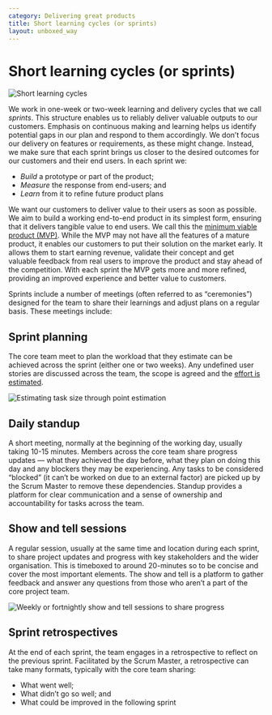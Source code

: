 ```yaml
---
category: Delivering great products
title: Short learning cycles (or sprints)
layout: unboxed_way
---
```


# Short learning cycles (or sprints)

![Short learning cycles](/the-unboxed-way/images/learning-cycle.jpg)

We work in one-week or two-week learning and delivery cycles that we call _sprints_.
This structure enables us to reliably deliver valuable outputs to our customers.
Emphasis on continuous making and learning helps us identify potential gaps in our plan and respond
to them accordingly. We don’t focus our delivery on features or requirements, as these might change.
Instead, we make sure that each sprint brings us closer to the desired outcomes for our
customers and their end users. In each sprint we:
* _Build_ a prototype or part of the product;
* _Measure_ the response from end-users; and
* _Learn_ from it to refine future product plans

We want our customers to deliver value to their users as soon as possible. We aim to build a working
end-to-end product in its simplest form, ensuring that it delivers tangible value to end users.
We call this the [minimum viable product (MVP)](https://en.wikipedia.org/wiki/Minimum_viable_product). While the MVP may not have all the features of
a mature product, it enables our customers to put their solution on the market early. It allows them
to start earning revenue, validate their concept and get valuable feedback from real users
to improve the product and stay ahead of the competition. With each sprint the MVP gets more
and more refined, providing an improved experience and better value to customers.

Sprints include a number of meetings (often referred to as “ceremonies”) designed for the team to share their learnings and adjust plans on a regular basis. These meetings include:

## Sprint planning

The core team meet to plan the workload that they estimate can be achieved across the sprint (either one or two weeks). Any undefined user stories are discussed across the team, the scope is agreed and the [effort is estimated](https://en.wikipedia.org/wiki/Planning_poker).

![Estimating task size through point estimation](https://s3-eu-west-1.amazonaws.com/unboxed-web-image-uploader/3b188630ebbaabc1143fb215d61922d4.png)

## Daily standup

A short meeting, normally at the beginning of the working day, usually taking 10-15 minutes. Members across the core team share progress updates — what they achieved the day before, what they plan on doing this day and any blockers they may be experiencing. Any tasks to be considered “blocked” (it can’t be worked on due to an external factor) are picked up by the Scrum Master to remove these dependencies. Standup provides a platform for clear communication and a sense of ownership and accountability for tasks across the team.

## Show and tell sessions

A regular session, usually at the same time and location during each sprint, to share project updates and progress with key stakeholders and the wider organisation. This is timeboxed to around 20-minutes so to be concise and cover the most important elements. The show and tell is a platform to gather feedback and answer any questions from those who aren’t a part of the core project team.

![Weekly or fortnightly show and tell sessions to share progress](https://s3-eu-west-1.amazonaws.com/unboxed-web-image-uploader/65fda221033b8de9279e3cf55193ace2.png)

## Sprint retrospectives

At the end of each sprint, the team engages in a retrospective to reflect on the previous sprint. Facilitated by the Scrum Master, a retrospective can take many formats, typically with the core team sharing:

* What went well;
* What didn’t go so well; and
* What could be improved in the following sprint
